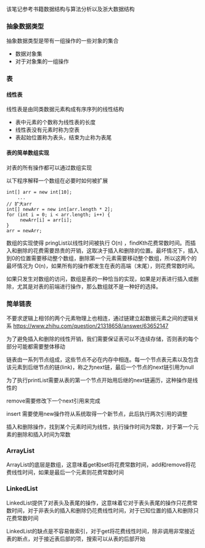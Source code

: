 该笔记参考书籍数据结构与算法分析以及浙大数据结构

### 抽象数据类型

抽象数据类型是带有一组操作的一些对象的集合

- 数据对象集
- 对于对象集的一组操作

### 表

#### 线性表

线性表是由同类数据元素构成有序序列的线性结构

- 表中元素的个数称为线性表的长度
- 线性表没有元素时称为空表
- 表起始位置称为表头，结束为止称为表尾

#### 表的简单数组实现

对表的所有操作都可以通过数组实现

以下程序解释一个数组在必要时如何被扩展

    int[] arr = new int[10];
    	...
    // 扩大arr
    int[] newArr = new int[arr.length * 2];
    for (int i = 0; i < arr.length; i++) {
         newArr[i] = arr[i];
    }
    arr = newArr;

数组的实现使得 pringList以线性时间被执行 O(n) ，findKth花费常数时间。而插入和删除的花费需要昂贵的开销，这取决于插入和删除的位置。最坏情况下，插入到0的位置需要移动整个数组，删除第一个元素需要移动整个数组，所以这两个的最坏情况为 O(n)，如果所有的操作都发生在表的高端（末尾），则花费常数时间。

如果只发生对数组的访问，数组是表的一种恰当的实现，如果是对表进行插入或删除，尤其是对表的前端进行操作，那么数组就不是一种好的选择。

### 简单链表

不要求逻辑上相邻的两个元素物理上也相连，通过链建立起数据元素之间的逻辑关系
https://www.zhihu.com/question/21318658/answer/63652147

为了避免插入和删除的线性开销，我们需要保证表可以不连续存储，否则表的每个部分可能都需要整体移动

链表由一系列节点组成，这些节点不必在内存中相连。每一个节点表元素以及包含该元素到后继节点的链(link)，称之为next链，最后一个节点的next链引用为null

为了执行printList需要从表的第一个节点开始用后继的next链遍历，这种操作是线性的

remove需要修改下一个next引用来完成



insert 需要使用new操作符从系统取得一个新节点，此后执行两次引用的调整



插入和删除操作，找到某个元素时间为线性，执行操作时间为常数，对于第一个元素的删除和插入时间为常数

### ArrayList

ArrayList的底层是数组，这意味着get和set将花费常数时间，add和remove将花费线性时间，如果是最后一个元素则花费常数时间

### LinkedList

LinkedList提供了对表头及表尾的操作，这意味着它对于表头表尾的操作只花费常数时间，对于非表头的插入和删除仍花费线性时间，对于已知位置的插入和删除只花费常数时间

LinkedList的缺点是不容易做索引，对于get将花费线性时间，除非调用非常接近表的断点，对于接近表后部的项，搜索可以从表的后部开始
